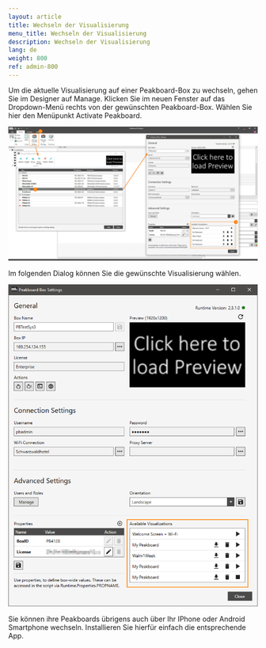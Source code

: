 ```yaml
---
layout: article
title: Wechseln der Visualisierung
menu_title: Wechseln der Visualisierung
description: Wechseln der Visualisierung
lang: de
weight: 800
ref: admin-800
---
```


Um die aktuelle Visualisierung auf einer Peakboard-Box zu wechseln, gehen Sie im Designer auf Manage. Klicken Sie im neuen Fenster auf das Dropdown-Menü rechts von der gewünschten Peakboard-Box. Wählen Sie hier den Menüpunkt Activate Peakboard.

![ActivatePeakboard](/assets/images/admin/management/manage-dialog-activate-peakboard.png)

Im folgenden Dialog können Sie die gewünschte Visualisierung wählen.

![ActivatePeakboard2](/assets/images/admin/management/activate-peakboard-dialog.png)

Sie können ihre Peakboards übrigens auch über Ihr IPhone oder Android Smartphone wechseln. Installieren Sie hierfür einfach die entsprechende App.

<div>
	<a href= "https://itunes.apple.com/de/app/peakboard-manager/id1148615440?mt=8&at=10l6Xd&ct=jeyff0ftti00xkod01g9a"
	style= "display:inline-block;overflow:hidden;background:url(https://linkmaker.itunes.apple.com/assets/shared/badges/en-us/appstore-lrg.svg) no-repeat;width:135px;height:40px;background-size:contain;">
	</a>

  <a href= "https://play.google.com/store/apps/details?id=com.peakboard.manager&pcampaignid=MKT-Other-global-all-co-prtnr-py-PartBadge-Mar2515-"
	style= "display:inline-block;overflow:hidden;background:url(https://cdn.rawgit.com/steverichey/google-play-badge-svg/266d2b2d/img/de_get.svg) no-repeat;width:135px;height:40px;background-size:contain;">
	</a>

</div>
